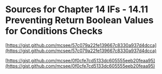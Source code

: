 # Sources for Chapter 14 IFs - 14.11 Preventing Return Boolean Values for Conditions Checks


[https://gist.github.com/mcsee/57c079a22fe139667c8330a937d4dcca](https://gist.github.com/mcsee/57c079a22fe139667c8330a937d4dcca)

[https://gist.github.com/mcsee/0f0cfe7cd5133dc605555eeb20feaa95](https://gist.github.com/mcsee/0f0cfe7cd5133dc605555eeb20feaa95)